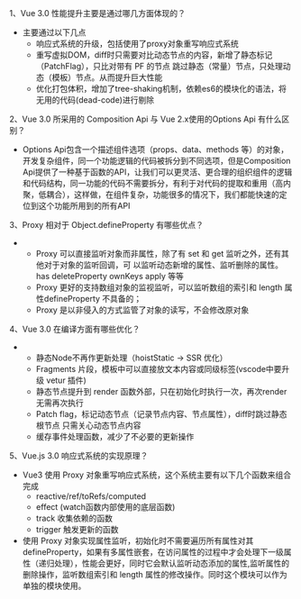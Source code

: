 1、Vue 3.0 性能提升主要是通过哪几方面体现的？
* 主要通过以下几点
  * 响应式系统的升级，包括使用了proxy对象重写响应式系统
  * 重写虚拟DOM，diff时只需要对比动态节点的内容，新增了静态标记（PatchFlag），只比对带有 PF 的节点
 跳过静态（常量）节点，只处理动态（模板）节点。从而提升巨大性能
  * 优化打包体积，增加了tree-shaking机制，依赖es6的模块化的语法，将无用的代码(dead-code)进行剔除


2、Vue 3.0 所采用的 Composition Api 与 Vue 2.x使用的Options Api 有什么区别？
* Options Api包含一个描述组件选项（props、data、methods 等）的对象，开发复杂组件，同一个功能逻辑的代码被拆分到不同选项，但是Composition Api提供了一种基于函数的API，让我们可以更灵活、更合理的组织组件的逻辑和代码结构，同一功能的代码不需要拆分，有利于对代码的提取和重用（高内聚，低耦合），这样做，在组件复杂，功能很多的情况下，我们都能快速的定位到这个功能所用到的所有API

3、Proxy 相对于 Object.defineProperty 有哪些优点？
* * Proxy 可以直接监听对象而非属性，除了有 set 和 get 监听之外，还有其他对于对象的监听回调，可 以监听动态新增的属性、监听删除的属性。has deleteProperty ownKeys apply 等等
  * Proxy 更好的支持数组对象的监视监听，可以监听数组的索引和 length 属性defineProperty 不具备的；
  * Proxy 是以非侵入的方式监管了对象的读写，不会修改原对象


4、Vue 3.0 在编译方面有哪些优化？
* * 静态Node不再作更新处理（hoistStatic -> SSR 优化）
  * Fragments 片段，模板中可以直接放文本内容或同级标签(vscode中要升级 vetur 插件)
  * 静态节点提升到 render 函数外部，只在初始化时执行一次，再次render无需再次执行
  * Patch flag，标记动态节点（记录节点内容、节点属性），diff时跳过静态根节点 只需关心动态节点内容
  * 缓存事件处理函数，减少了不必要的更新操作



5、Vue.js 3.0 响应式系统的实现原理？
* Vue3 使用 Proxy 对象重写响应式系统，这个系统主要有以下几个函数来组合完成
  * reactive/ref/toRefs/computed
  * effect (watch函数内部使用的底层函数)
  * track 收集依赖的函数
  * trigger 触发更新的函数
* 使用 Proxy 对象实现属性监听，初始化时不需要遍历所有属性对其 defineProperty，如果有多属性嵌套，在访问属性的过程中才会处理下一级属性（递归处理），性能会更好，同时它会默认监听动态添加的属性,监听属性的删除操作，监听数组索引和 length 属性的修改操作。同时这个模块可以作为单独的模块使用。

